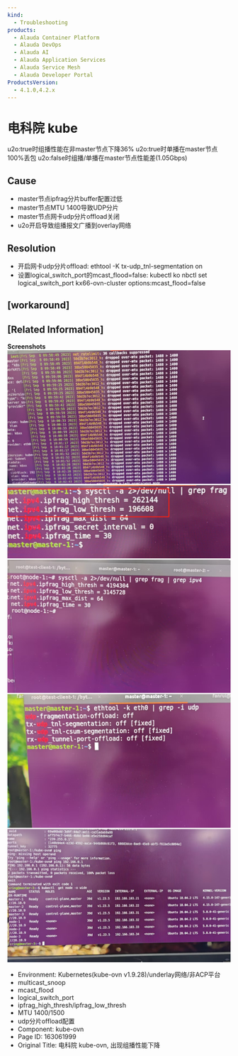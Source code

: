 ```yaml
---
kind:
  - Troubleshooting
products:
  - Alauda Container Platform
  - Alauda DevOps
  - Alauda AI
  - Alauda Application Services
  - Alauda Service Mesh
  - Alauda Developer Portal
ProductsVersion:
  - 4.1.0,4.2.x
---
```

<!-- A type of document that involves encountering a fault, diagnosing it, performing root cause analysis, and providing solutions. -->

# 电科院 kube

u2o:true时组播性能在非master节点下降36% u2o:true时单播在master节点100%丢包 u2o:false时组播/单播在master节点性能差(1.05Gbps)

## Cause
- master节点ipfrag分片buffer配置过低
- master节点MTU 1400导致UDP分片
- master节点网卡udp分片offload关闭
- u2o开启导致组播报文广播到overlay网络

## Resolution
- 开启网卡udp分片offload: ethtool -K <interface> tx-udp_tnl-segmentation on
- 设置logical_switch_port的mcast_flood=false: kubectl ko nbctl set logical_switch_port kx66-ovn-cluster options:mcast_flood=false

## [workaround]

## [Related Information]
**Screenshots**
![](assets/dian-ke-yuan-kube-ovn-chu-xian-zu-bo-xing-neng-xia-jiang/image-2023-9-12_16-58-37.png)
![](assets/dian-ke-yuan-kube-ovn-chu-xian-zu-bo-xing-neng-xia-jiang/image-2023-9-12_17-2-14.png)
![](assets/dian-ke-yuan-kube-ovn-chu-xian-zu-bo-xing-neng-xia-jiang/image-2023-9-12_17-2-33.png)
![](assets/dian-ke-yuan-kube-ovn-chu-xian-zu-bo-xing-neng-xia-jiang/image-2023-9-12_17-4-31.png)
![](assets/dian-ke-yuan-kube-ovn-chu-xian-zu-bo-xing-neng-xia-jiang/image-2023-9-12_17-16-15.png)
- Environment: Kubernetes(kube-ovn v1.9.28)/underlay网络/非ACP平台
- multicast_snoop
- mcast_flood
- logical_switch_port
- ipfrag_high_thresh/ipfrag_low_thresh
- MTU 1400/1500
- udp分片offload配置
- Component: kube-ovn
- Page ID: 163061999
- Original Title: 电科院 kube-ovn, 出现组播性能下降
